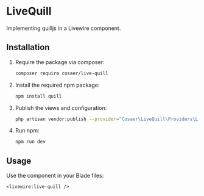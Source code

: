 # LiveQuill

Implementing quilljs in a Livewire component.

## Installation

1. Require the package via composer:
    ```bash
    composer require cosaer/live-quill
    ```

2. Install the required npm package:
    ```bash
    npm install quill
    ```

3. Publish the views and configuration:
    ```bash
    php artisan vendor:publish --provider="Cosaer\LiveQuill\Providers\LiveQuillServiceProvider"
    ```

4. Run npm:
    ```bash
    npm run dev
    ```

## Usage

Use the component in your Blade files:
```blade
<livewire:live-quill />
